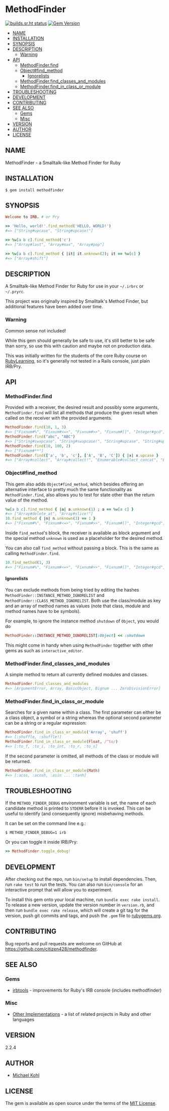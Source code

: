 # MethodFinder

[![builds.sr.ht status](https://builds.sr.ht/~citizen428/methodfinder.svg)](https://builds.sr.ht/~citizen428/methodfinder?)
[![Gem Version](https://img.shields.io/gem/v/methodfinder.svg)](https://rubygems.org/gems/methodfinder)

<!-- toc -->

- [NAME](#name)
- [INSTALLATION](#installation)
- [SYNOPSIS](#synopsis)
- [DESCRIPTION](#description)
  - [Warning](#warning)
- [API](#api)
  - [MethodFinder.find](#methodfinderfind)
  - [Object#find_method](#objectfind_method)
    - [Ignorelists](#ignorelists)
  - [MethodFinder.find_classes_and_modules](#methodfinderfind_classes_and_modules)
  - [MethodFinder.find_in_class_or_module](#methodfinderfind_in_class_or_module)
- [TROUBLESHOOTING](#troubleshooting)
- [DEVELOPMENT](#development)
- [CONTRIBUTING](#contributing)
- [SEE ALSO](#see-also)
  - [Gems](#gems)
  - [Misc](#misc)
- [VERSION](#version)
- [AUTHOR](#author)
- [LICENSE](#license)

<!-- tocstop -->

## NAME

MethodFinder - a Smalltalk-like Method Finder for Ruby

## INSTALLATION

    $ gem install methodfinder

## SYNOPSIS

```ruby
Welcome to IRB. # or Pry

>> 'Hello, world!'.find_method('HELLO, WORLD!')
#=> ["String#upcase", "String#upcase!"]

>> %w[a b c].find_method('c')
#=> ["Array#last", "Array#max", "Array#pop"]

>> %w[a b c].find_method { |it| it.unknown(2); it == %w[c] }
#=> ["Array#shift"]
```

## DESCRIPTION

A Smalltalk-like Method Finder for Ruby for use in your `~/.irbrc` or
`~/.pryrc`.

This project was originally inspired by Smalltalk's Method
Finder, but additional features have been added over time.

### Warning

Common sense not included!

While this gem should generally be safe to use, it's still better to be safe
than sorry, so use this with caution and maybe not on production data.

This was initially written for the students of the core Ruby course on
[RubyLearning](http://web.archive.org/web/20151218180403/http://rubylearning.org/classes/),
so it's generally not tested in a Rails console, just plain IRB/Pry.

## API

### MethodFinder.find

Provided with a receiver, the desired result and possibly some arguments,
`MethodFinder.find` will list all methods that produce the given result when
called on the receiver with the provided arguments.

```ruby
MethodFinder.find(10, 1, 3)
#=> ["Fixnum#%", "Fixnum#<=>", "Fixnum#>>", "Fixnum#[]", "Integer#gcd", "Fixnum#modulo", "Numeric#remainder"]
MethodFinder.find("abc", "ABC")
#=> ["String#swapcase", "String#swapcase!", "String#upcase", "String#upcase!"]
MethodFinder.find(10, 100, 2)
#=> ["Fixnum#**"]
MethodFinder.find(['a', 'b', 'c'], ['A', 'B', 'C']) { |x| x.upcase }
#=> ["Array#collect", "Array#collect!", "Enumerable#collect_concat", "Enumerable#flat_map", "Array#map", "Array#map!"]
```

### Object#find_method

This gem also adds `Object#find_method`, which besides offering an alternative
interface to pretty much the same functionality as `MethodFinder.find`, also
allows you to test for state other than the return value of the method.

```ruby
%w[a b c].find_method { |a| a.unknown(1) ; a == %w[a c] }
#=> ["Array#delete_at", "Array#slice!"]
10.find_method { |n| n.unknown(3) == 1 }
#=> ["Fixnum#%", "Fixnum#<=>", "Fixnum#>>", "Fixnum#[]", "Integer#gcd", "Fixnum#modulo", "Numeric#remainder"]
```

Inside `find_method`'s block, the receiver is available as block argument and
the special method `unknown` is used as a placeholder for the desired method.

You can also call `find_method` without passing a block. This is the same as
calling `MethodFinder.find`.

```ruby
10.find_method(1, 3)
#=> ["Fixnum#%", "Fixnum#<=>", "Fixnum#>>", "Fixnum#[]", "Integer#gcd", "Fixnum#modulo", "Numeric#remainder"]
```

#### Ignorelists

You can exclude methods from being tried by editing the hashes
`MethodFinder::INSTANCE_METHOD_IGNORELIST` and
`MethodFinder::CLASS_METHOD_IGNORELIST`. Both use the class/module as key and
an array of method names as values (note that class, module and method names
have to be symbols).

For example, to ignore the instance method `shutdown` of `Object`, you would do

```ruby
MethodFinder::INSTANCE_METHOD_IGNORELIST[:Object] << :shutdown
```

This might come in handy when using `MethodFinder` together with other gems as
such as `interactive_editor`.

### MethodFinder.find_classes_and_modules

A simple method to return all currently defined modules and classes.

```ruby
MethodFinder.find_classes_and_modules
#=> [ArgumentError, Array, BasicObject, Bignum ... ZeroDivisionError]
```

### MethodFinder.find_in_class_or_module

Searches for a given name within a class. The first parameter can either be a
class object, a symbol or a string whereas the optional second parameter can
be a string or a regular expression:

```ruby
MethodFinder.find_in_class_or_module('Array', 'shuff')
#=> [:shuffle, :shuffle!]
MethodFinder.find_in_class_or_module(Float, /^to/)
#=> [:to_f, :to_i, :to_int, :to_r, :to_s]
```

If the second parameter is omitted, all methods of the class or module will be
returned.

```ruby
MethodFinder.find_in_class_or_module(Math)
#=> [:acos, :acosh, :asin ... :tanh]
```

## TROUBLESHOOTING

If the `METHOD_FINDER_DEBUG` environment variable is set, the name of each
candidate method is printed to `STDERR` before it is invoked. This can be useful
to identify (and consequently ignore) misbehaving methods.

It can be set on the command line e.g.:

```
$ METHOD_FINDER_DEBUG=1 irb
```

Or you can toggle it inside IRB/Pry:

```ruby
>> MethodFinder.toggle_debug!
```

## DEVELOPMENT

After checking out the repo, run `bin/setup` to install dependencies. Then, run
`rake test` to run the tests. You can also run `bin/console` for an interactive
prompt that will allow you to experiment.

To install this gem onto your local machine, run `bundle exec rake install`. To
release a new version, update the version number in `version.rb`, and then run
`bundle exec rake release`, which will create a git tag for the version, push
git commits and tags, and push the `.gem` file to
[rubygems.org](https://rubygems.org).

## CONTRIBUTING

Bug reports and pull requests are welcome on GitHub at
https://github.com/citizen428/methodfinder.

## SEE ALSO

### Gems

- [irbtools](https://github.com/janlelis/irbtools) - improvements for Ruby's IRB console (includes methodfinder)

### Misc

- [Other Implementations](https://github.com/citizen428/methodfinder/wiki/Other-Implementations) - a list of related projects in Ruby and other languages

## VERSION

2.2.4

## AUTHOR

- [Michael Kohl](https://github.com/citizen428)

## LICENSE

The gem is available as open source under the terms of the [MIT
License](https://opensource.org/licenses/MIT).
